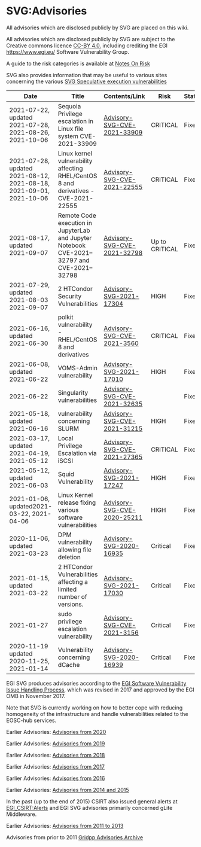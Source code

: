 # SVG:Advisories

All advisories which are disclosed publicly by SVG are placed on this wiki.

All advisories which are disclosed publicly by SVG are subject to the Creative
commons licence [CC-BY 4.0.](https://creativecommons.org/licenses/by/4.0/)
including crediting the EGI <https://www.egi.eu/> Software Vulnerability Group.

A guide to the risk categories is available at
[Notes On Risk](https://wiki.egi.eu/wiki/SVG:Notes_On_Risk)

SVG also provides information that may be useful to various sites concerning the
various
[SVG Speculative execution vulnerabilities](https://wiki.egi.eu/wiki/SVG:Speculative_Execution_Vulnerabilities)

| Date                                                               | Title                                                                                      | Contents/Link                                                             | Risk           | Status |
| ------------------------------------------------------------------ | ------------------------------------------------------------------------------------------ | ------------------------------------------------------------------------- | -------------- | ------ |
| 2021-07-22, updated 2021-07-28, 2021-08-26, 2021-10-06             | Sequoia Privilege escalation in Linux file system CVE-2021-33909                           | [Advisory-SVG-CVE-2021-33909](./2021/SVG:/Advisory-SVG-CVE-2021-33909.md) | CRITICAL       | Fixed  |
| 2021-07-28, updated 2021-08-12, 2021-08-18, 2021-09-01, 2021-10-06 | Linux kernel vulnerability affecting RHEL/CentOS 8 and derivatives - CVE-2021-22555        | [Advisory-SVG-CVE-2021-22555](./2021/SVG:/Advisory-SVG-CVE-2021-22555.md) | CRITICAL       | Fixed  |
| 2021-08-17, updated 2021-09-07                                     | Remote Code execution in JupyterLab and Jupyter Notebook CVE-2021–32797 and CVE-2021–32798 | [Advisory-SVG-CVE-2021-32798](./2021/SVG:/Advisory-SVG-CVE-2021-32798.md) | Up to CRITICAL | Fixed  |
| 2021-07-29, updated 2021-08-03 2021-09-07                          | 2 HTCondor Security Vulnerabilities                                                        | [Advisory-SVG-2021-17304](./2021/SVG:/Advisory-SVG-2021-17304.md)         | HIGH           | Fixed  |
| 2021-06-16, updated 2021-06-30                                     | polkit vulnerability - RHEL/CentOS 8 and derivatives                                       | [Advisory-SVG-CVE-2021-3560](./2021/SVG:/Advisory-SVG-CVE-2021-3560.md)   | CRITICAL       | Fixed  |
| 2021-06-08, updated 2021-06-22                                     | VOMS-Admin vulnerability                                                                   | [Advisory-SVG-2021-17010](./2021/SVG:/Advisory-SVG-2021-17010.md)         | HIGH           | Fixed  |
| 2021-06-22                                                         | Singularity vulnerabilities                                                                | [Advisory-SVG-CVE-2021-32635](./2021/SVG:/Advisory-SVG-CVE-2021-32635.md) |                | Fixed  |
| 2021-05-18, updated 2021-06-16                                     | vulnerability concerning SLURM                                                             | [Advisory-SVG-CVE-2021-31215](./2021/SVG:/Advisory-SVG-CVE-2021-31215.md) | HIGH           | Fixed  |
| 2021-03-17, updated 2021-04-19, 2021-05-12                         | Local Privilege Escalation via iSCSI                                                       | [Advisory-SVG-CVE-2021-27365](./2021/SVG:/Advisory-SVG-CVE-2021-27365.md) | CRITICAL       | Fixed  |
| 2021-05-12, updated 2021-06-03                                     | Squid Vulnerability                                                                        | [Advisory-SVG-2021-17247](./2021/SVG:/Advisory-EGI-SVG-2021-17247.md)     | HIGH           | Fixed  |
| 2021-01-06, updated2021-03-22, 2021-04-06                          | Linux Kernel release fixing various software vulnerabilities                               | [Advisory-SVG-CVE-2020-25211](./2020/SVG:/Advisory-SVG-CVE-2020-25211.md) | HIGH           | Fixed  |
| 2020-11-06, updated 2021-03-23                                     | DPM vulnerability allowing file deletion                                                   | [Advisory-SVG-2020-16935](./2020/SVG:/Advisory-SVG-2020-16935.md)         | Critical       | Fixed  |
| 2021-01-15, updated 2021-03-22                                     | 2 HTCondor Vulnerabilities affecting a limited number of versions.                         | [Advisory-SVG-2021-17030](./2021/SVG:/Advisory-SVG-2021-17030.md)         | Critical       | Fixed  |
| 2021-01-27                                                         | sudo privilege escalation vulnerability                                                    | [Advisory-SVG-CVE-2021-3156](./2021/SVG:/Advisory-SVG-CVE-2021-3156.md)   | Critical       | Fixed  |
| 2020-11-19 updated 2020-11-25, 2021-01-14                          | Vulnerability concerning dCache                                                            | [Advisory-SVG-2020-16939](./2020/SVG:/Advisory-SVG-2020-16939.md)         | Critical       | Fixed  |

EGI SVG produces advisories according to the
[EGI Software Vulnerability Issue Handling Process](https://documents.egi.eu/document/3145),
which was revised in 2017 and approved by the EGI OMB in November 2017.

Note that SVG is currently working on how to better cope with reducing
homogeneity of the infrastructure and handle vulnerabilities related to the
EOSC-hub services.

Earlier Advisories: [Advisories from 2020](./SVG:Advisories-SVG-2020.md)

Earlier Advisories: [Advisories from 2019](./SVG:Advisories-SVG-2019.md)

Earlier Advisories: [Advisories from 2018](./SVG:Advisories-SVG-2018.md)

Earlier Advisories: [Advisories from 2017](./SVG:Advisories-SVG-2017.md)

Earlier Advisories: [Advisories from 2016](./SVG:Advisories-SVG-2016.md)

Earlier Advisories:
[Advisories from 2014 and 2015](./SVG:Advisories-SVG-2014-2015.md)

In the past (up to the end of 2015) CSIRT also issued general alerts at
[EGI_CSIRT:Alerts](https://wiki.egi.eu/wiki/EGI_CSIRT:Alerts) and EGI SVG
advisories primarily concerned gLite Middleware.

Earlier Advisories:
[Advisories from 2011 to 2013](./SVG:Advisories-SVG-2011-2013)

Advisories from prior to 2011
[Gridpp Advisories Archive](https://archive.gridpp.ac.uk/gsvg/advisories/)
